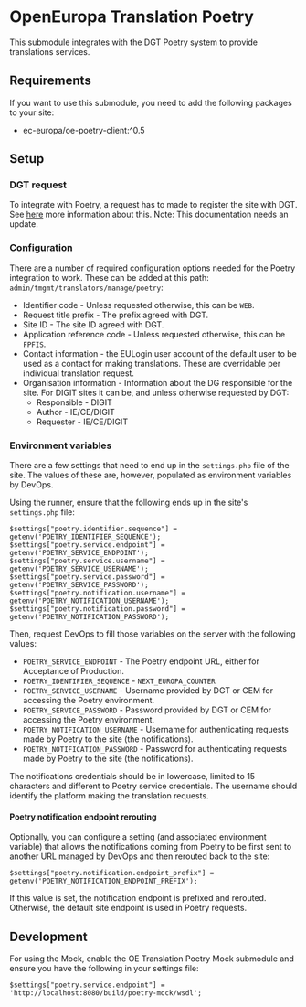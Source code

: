 # OpenEuropa Translation Poetry

This submodule integrates with the DGT Poetry system to provide translations services.

## Requirements

If you want to use this submodule, you need to add the following packages to your site:

* ec-europa/oe-poetry-client:^0.5

## Setup

### DGT request

To integrate with Poetry, a request has to made to register the site with DGT. See [here](https://github.com/ec-europa/platform-dev/tree/release-2.5/profiles/common/modules/features/nexteuropa_dgt_connector/#requesting-access-to-the-dgt-connector) more information about this. Note: This documentation needs an update.

### Configuration

There are a number of required configuration options needed for the Poetry integration to work. These can be added at this path: `admin/tmgmt/translators/manage/poetry`:

* Identifier code - Unless requested otherwise, this can be `WEB`.
* Request title prefix - The prefix agreed with DGT.
* Site ID - The site ID agreed with DGT.
* Application reference code - Unless requested otherwise, this can be `FPFIS`.
* Contact information - the EULogin user account of the default user to be used as a contact for making translations. These are overridable per individual translation request.
* Organisation information - Information about the DG responsible for the site. For DIGIT sites it can be, and unless otherwise requested by DGT:
  * Responsible - DIGIT
  * Author - IE/CE/DIGIT
  * Requester - IE/CE/DIGIT

### Environment variables

There are a few settings that need to end up in the `settings.php` file of the site. The values of these are, however, populated as environment variables by DevOps.

Using the runner, ensure that the following ends up in the site's `settings.php` file:

```
$settings["poetry.identifier.sequence"] = getenv('POETRY_IDENTIFIER_SEQUENCE');
$settings["poetry.service.endpoint"] = getenv('POETRY_SERVICE_ENDPOINT');
$settings["poetry.service.username"] = getenv('POETRY_SERVICE_USERNAME');
$settings["poetry.service.password"] = getenv('POETRY_SERVICE_PASSWORD');
$settings["poetry.notification.username"] = getenv('POETRY_NOTIFICATION_USERNAME');
$settings["poetry.notification.password"] = getenv('POETRY_NOTIFICATION_PASSWORD');
```

Then, request DevOps to fill those variables on the server with the following values:

* `POETRY_SERVICE_ENDPOINT` - The Poetry endpoint URL, either for Acceptance of Production.
* `POETRY_IDENTIFIER_SEQUENCE` - `NEXT_EUROPA_COUNTER`
* `POETRY_SERVICE_USERNAME` - Username provided by DGT or CEM for accessing the Poetry environment.
* `POETRY_SERVICE_PASSWORD` - Password provided by DGT or CEM for accessing the Poetry environment.
* `POETRY_NOTIFICATION_USERNAME` - Username for authenticating requests made by Poetry to the site (the notifications).
* `POETRY_NOTIFICATION_PASSWORD` - Password for authenticating requests made by Poetry to the site (the notifications).

The notifications credentials should be in lowercase, limited to 15 characters and different to Poetry service credentials. The username should identify the platform making the translation requests.

#### Poetry notification endpoint rerouting

Optionally, you can configure a setting (and associated environment variable) that allows the notifications coming from Poetry to be first sent to another URL managed by DevOps and then rerouted back to the site:

```
$settings["poetry.notification.endpoint_prefix"] = getenv('POETRY_NOTIFICATION_ENDPOINT_PREFIX');
```

If this value is set, the notification endpoint is prefixed and rerouted. Otherwise, the default site endpoint is used in Poetry requests.

## Development

For using the Mock, enable the OE Translation Poetry Mock submodule and ensure you have the following in your settings file:

```
$settings["poetry.service.endpoint"] = 'http://localhost:8080/build/poetry-mock/wsdl';
```
